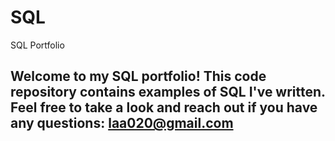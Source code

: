 # SQL
SQL Portfolio
## Welcome to my SQL portfolio! This code repository contains examples of SQL I've written. Feel free to take a look and reach out if you have any questions: laa020@gmail.com
